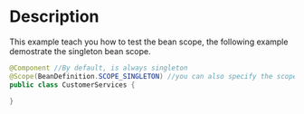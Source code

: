 # Description

This example teach you how to test the bean scope, the following example demostrate the singleton bean scope.

````java
@Component //By default, is always singleton
@Scope(BeanDefinition.SCOPE_SINGLETON) //you can also specify the scope for the bean using the @Scope annotation
public class CustomerServices {

}
````
